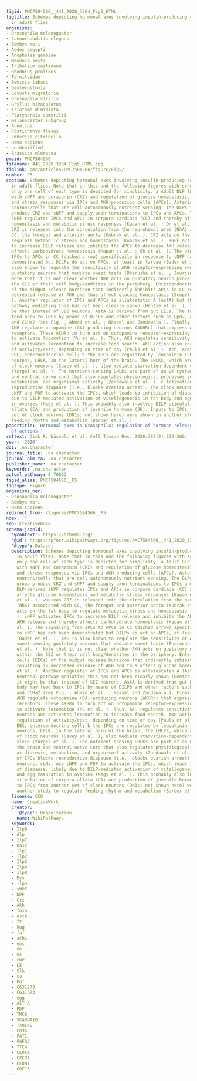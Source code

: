 ```yaml
---
figid: PMC7584566__441_2020_3264_Fig5_HTML
figtitle: Schemes depicting hormonal axes involving insulin-producing cells (IPCs)
  in adult flies
organisms:
- Drosophila melanogaster
- Caenorhabditis elegans
- Bombyx mori
- Aedes aegypti
- Anopheles gambiae
- Manduca sexta
- Tribolium castaneum
- Rhodnius prolixus
- Termitoidae
- Bemisia tabaci
- Deuterostomia
- Locusta migratoria
- Drosophila virilis
- Gryllus bimaculatus
- Triatoma dimidiata
- Platynereis dumerilii
- melanogaster subgroup
- Annelida
- Platichthys flesus
- Emberiza citrinella
- Homo sapiens
- unidentified
- Brassica oleracea
pmcid: PMC7584566
filename: 441_2020_3264_Fig5_HTML.jpg
figlink: pmc/articles/PMC7584566/figure/Fig5/
number: F5
caption: Schemes depicting hormonal axes involving insulin-producing cells (IPCs)
  in adult flies. Note that in this and the following figures with schematic circuits/axes,
  only one cell of each type is depicted for simplicity. a Adult DLP (LNC) pathway
  with sNPF and corazonin (CRZ) and regulation of glucose homeostasis, food search
  and stress responses via IPCs and AKH-producing cells (APCs). Asterisks indicate
  neurons/cells that are cell autonomously nutrient sensing. The DLPs in the LNC group
  produce CRZ and sNPF and supply axon terminations to IPCs and APCs. The DLP-derived
  sNPF regulates IPCs and APCs in corpora cardiaca (CC) and thereby affects glucose
  homeostasis and metabolic stress responses (Kapan et al. ; Oh et al. ), whereas
  CRZ is released into the circulation from the neurohemal area (NhA) associated with
  CC, the foregut and anterior aorta (Kubrak et al. ). CRZ acts on the fat body to
  regulate metabolic stress and homeostasis (Kubrak et al. ). sNPF activates IPCs
  to increase DILP release and inhibits the APCs to decrease AKH release and thereby
  affects carbohydrate homeostasis (Kapan et al. ; Oh et al. ). The signaling from
  IPCs to APCs in CC (dashed arrow) specifically in response to sNPF has not been
  demonstrated but DILPs do act on APCs, at least in larvae (Bader et al. ). AKH is
  also known to regulate the sensitivity of AKH receptor–expressing sweet-sensing
  gustatory neurons that mediate sweet taste (Bharucha et al. ; Jourjine et al. ).
  Note that it is not clear whether AKH acts on gustatory neuron processes within
  the SEZ or their cell body/dendrites in the periphery. Enteroendocrine cells (EECs)
  of the midgut release bursicon that indirectly inhibits APCs in CC resulting in
  decreased release of AKH and thus affect glucose homeostasis (Scopelliti et al.
  ). Another regulator of IPCs and APCs is allatostatin A (AstA) but the neuronal
  pathway mediating this has not been clearly shown (Hentze et al. ). Thus, it might
  be that instead of SEZ neurons, AstA is derived from gut EECs. The fat body may
  feed back to IPCs by means of DILP6 and other factors such as Upd2, adiponectin
  and CCHa2 (see Fig. , Ahmad et al. ; Nässel and Zandawala ). Finally, DILPs and
  AKH regulate octopamine (OA)-producing neurons (AKHRn) that express AKH and DILP
  receptors. These AKHRn in turn act on octopamine receptor–expressing neurons (OARn)
  to activate locomotion (Yu et al. ). Thus, AKH regulates sensitivity of taste neurons
  and activates locomotion to increase food search. AKH action also encompasses regulation
  of activity/rest, depending on time of day (Pauls et al. ). Ach, acetylcholine;
  EEC, enteroendocrine cell; b the IPCs are regulated by leucokinin (LK)-producing
  neurons, LHLK, in the lateral horn of the brain. The LHLKs, which are under influence
  of clock neurons (Cavey et al. ), also mediate starvation-dependent changes in sleep
  (Yurgel et al. ). The nutrient-sensing LHLKs are part of an LK system in the brain
  and ventral nerve cord that also regulates physiological processes such as diuresis,
  metabolism, and organismal activity (Zandawala et al. ). c Activation of IPCs blocks
  reproductive diapause (i.e., blocks ovarian arrest). The clock neurons, sLNv, use
  sNPF and PDF to activate the IPCs, which leads to inhibition of diapause, likely
  due to DILP-mediated activation of vitellogenesis in fat body and egg maturation
  in ovaries (Nagy et al. ). This probably also involves DILP stimulation of corpora
  allata (CA) and production of juvenile hormone (JH). Inputs to IPCs from another
  set of clock neurons (DN1s; not shown here) were shown in another study to regulate
  feeding rhythm and metabolism (Barber et al. )
papertitle: 'Hormonal axes in Drosophila: regulation of hormone release and multiplicity
  of actions.'
reftext: Dick R. Nässel, et al. Cell Tissue Res. 2020;382(2):233-266.
year: '2020'
doi: .na.character
journal_title: .na.character
journal_nlm_ta: .na.character
publisher_name: .na.character
keywords: .na.character
automl_pathway: 0.70803
figid_alias: PMC7584566__F5
figtype: Figure
organisms_ner:
- Drosophila melanogaster
- Bombyx mori
- Homo sapiens
redirect_from: /figures/PMC7584566__F5
ndex: ''
seo: CreativeWork
schema-jsonld:
  '@context': https://schema.org/
  '@id': https://pfocr.wikipathways.org/figures/PMC7584566__441_2020_3264_Fig5_HTML.html
  '@type': Dataset
  description: Schemes depicting hormonal axes involving insulin-producing cells (IPCs)
    in adult flies. Note that in this and the following figures with schematic circuits/axes,
    only one cell of each type is depicted for simplicity. a Adult DLP (LNC) pathway
    with sNPF and corazonin (CRZ) and regulation of glucose homeostasis, food search
    and stress responses via IPCs and AKH-producing cells (APCs). Asterisks indicate
    neurons/cells that are cell autonomously nutrient sensing. The DLPs in the LNC
    group produce CRZ and sNPF and supply axon terminations to IPCs and APCs. The
    DLP-derived sNPF regulates IPCs and APCs in corpora cardiaca (CC) and thereby
    affects glucose homeostasis and metabolic stress responses (Kapan et al. ; Oh
    et al. ), whereas CRZ is released into the circulation from the neurohemal area
    (NhA) associated with CC, the foregut and anterior aorta (Kubrak et al. ). CRZ
    acts on the fat body to regulate metabolic stress and homeostasis (Kubrak et al.
    ). sNPF activates IPCs to increase DILP release and inhibits the APCs to decrease
    AKH release and thereby affects carbohydrate homeostasis (Kapan et al. ; Oh et
    al. ). The signaling from IPCs to APCs in CC (dashed arrow) specifically in response
    to sNPF has not been demonstrated but DILPs do act on APCs, at least in larvae
    (Bader et al. ). AKH is also known to regulate the sensitivity of AKH receptor–expressing
    sweet-sensing gustatory neurons that mediate sweet taste (Bharucha et al. ; Jourjine
    et al. ). Note that it is not clear whether AKH acts on gustatory neuron processes
    within the SEZ or their cell body/dendrites in the periphery. Enteroendocrine
    cells (EECs) of the midgut release bursicon that indirectly inhibits APCs in CC
    resulting in decreased release of AKH and thus affect glucose homeostasis (Scopelliti
    et al. ). Another regulator of IPCs and APCs is allatostatin A (AstA) but the
    neuronal pathway mediating this has not been clearly shown (Hentze et al. ). Thus,
    it might be that instead of SEZ neurons, AstA is derived from gut EECs. The fat
    body may feed back to IPCs by means of DILP6 and other factors such as Upd2, adiponectin
    and CCHa2 (see Fig. , Ahmad et al. ; Nässel and Zandawala ). Finally, DILPs and
    AKH regulate octopamine (OA)-producing neurons (AKHRn) that express AKH and DILP
    receptors. These AKHRn in turn act on octopamine receptor–expressing neurons (OARn)
    to activate locomotion (Yu et al. ). Thus, AKH regulates sensitivity of taste
    neurons and activates locomotion to increase food search. AKH action also encompasses
    regulation of activity/rest, depending on time of day (Pauls et al. ). Ach, acetylcholine;
    EEC, enteroendocrine cell; b the IPCs are regulated by leucokinin (LK)-producing
    neurons, LHLK, in the lateral horn of the brain. The LHLKs, which are under influence
    of clock neurons (Cavey et al. ), also mediate starvation-dependent changes in
    sleep (Yurgel et al. ). The nutrient-sensing LHLKs are part of an LK system in
    the brain and ventral nerve cord that also regulates physiological processes such
    as diuresis, metabolism, and organismal activity (Zandawala et al. ). c Activation
    of IPCs blocks reproductive diapause (i.e., blocks ovarian arrest). The clock
    neurons, sLNv, use sNPF and PDF to activate the IPCs, which leads to inhibition
    of diapause, likely due to DILP-mediated activation of vitellogenesis in fat body
    and egg maturation in ovaries (Nagy et al. ). This probably also involves DILP
    stimulation of corpora allata (CA) and production of juvenile hormone (JH). Inputs
    to IPCs from another set of clock neurons (DN1s; not shown here) were shown in
    another study to regulate feeding rhythm and metabolism (Barber et al. )
  license: CC0
  name: CreativeWork
  creator:
    '@type': Organization
    name: WikiPathways
  keywords:
  - Ilp6
  - dlp
  - Ilp7
  - Daxx
  - Ilp1
  - Ilp2
  - Ilp3
  - Ilp4
  - Ilp8
  - Dys
  - Ilp5
  - sNPF
  - NPF
  - Crz
  - Akh
  - foxo
  - AstA
  - ft
  - kug
  - faf
  - achi
  - emc
  - ee
  - ec
  - cue
  - Lk
  - Clk
  - ca
  - Pdf
  - CG31278
  - CG31373
  - egg
  - AST-A
  - PDF
  - TMC6
  - SCARNA10
  - TXNL4B
  - CD36
  - FAT1
  - FGFR3
  - TTC4
  - CLOCK
  - CXCR1
  - PFDN1
  - GDF15
---
```

